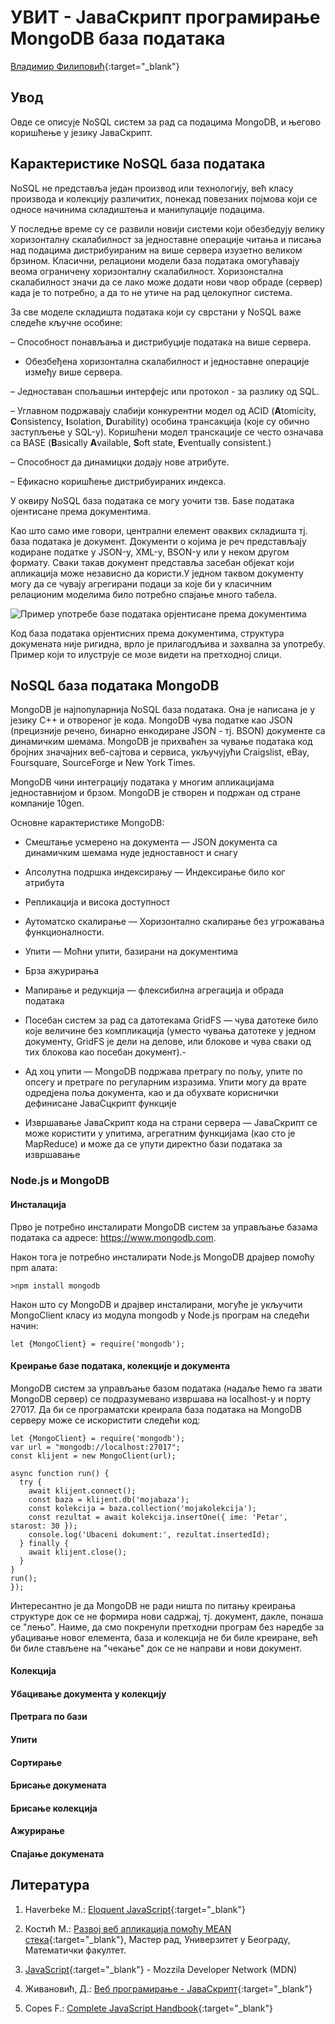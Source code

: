 
# УВИТ - ЈаваСкрипт програмирање MongoDB база података

[Владимир Филиповић](https://vladofilipovic.github.io/index-cy.html){:target="_blank"}

## Увод

Овде се описује NoSQL систем за рад са подацима MongoDB, и његово коришћење у језику ЈаваСкрипт.

## Карактеристике NoSQL база података

NoSQL не представља један производ или технологију, већ класу производа и колекцију различитих, понекад повезаних појмова који се односе начинима складиштења и манипулације подацима.

У последње време су се развили новији системи који обезбедују велику хоризонталну скалабилност за једноставне операције читања и писања над подацима дистрибуираним на више сервера изузетно великом брзином. Класични, релациони модели база података омогућавају веома ограничену хоризонталну скалабилност. Хоризонстална скалабилност значи да се лако може додати нови чвор обраде (сервер) када је то потребно, а да то не утиче на рад целокупног система.

За све моделе складишта података који су сврстани у NoSQL важе следеће кључне особине:

– Способност понављања и дистрибуције података на више сервера.

- Обезбеђена хоризонтална скалабилност и једноставне операције између више сервера.

– Једноставан спољашњи интерфејс или протокол - за разлику од SQL.

– Углавном подржавају слабији конкурентни модел од ACID (**A**tomicity, **C**onsistency, **I**solation, **D**urability) особина трансакција (које су обично заступљење у SQL-у). Коришћени модел транскације се често означава са BASE (**B**asically **A**vailable, **S**oft state, **E**ventually consistent.)

– Способност да динамицки додају нове атрибуте.

– Ефикасно коришћење дистрибуираних индекса.

У оквиру NoSQL база података се могу уочити тзв. Баѕе података ојентисане према документима.

Као што само име говори, централни елемент оваквих складишта тј. база података је документ. Документи о којима је реч представљају кодиране податке у JSON-у, XML-у, BSON-у или у неком другом формату. Сваки такав документ представља засебан објекат који апликација може независно да користи.У једном таквом документу могу да се чувају агрегирани подаци за које би у класичним релационим моделима било потребно спајање много табела.

![Пример употребе базе података орјентисане према документима](assets/images/document-oriented-database.png)

Код база података орјентисних према документима,
структура докумената није ригидна, врло је прилагодљива и захвална за употребу. Пример који то илуструје се мозе видети на претходној слици.

## NoSQL база података MongoDB

MongoDB је најпопуларнија NoSQL база података. Она је написана је у језику C++ и отвореног је кода. MongoDB чува податке као JSON (прецизније речено, бинарно енкодиране JSON - тј. BSON) документе са динамичким шемама. MongoDB је прихваћен за чување података код бројних значајних веб-сајтова и сервиса, укључујући  Craigslist, eBay, Foursquare, SourceForge и New York Times.

MongoDB чини интеграцију података у многим апликацијама једноставнијом и брзом. MongoDB је створен и подржан од стране компаније 10gen.

Основне карактеристике MongoDB:

- Смештање усмерено на документа — JSON документа са динамичким шемама нуде једноставност и снагу

- Апсолутна подршка индексирању — Индексирање било ког атрибута

- Репликација и висока доступност

- Аутоматско скалирање — Хоризонтално скалирање без угрожавања функционалности.

- Упити — Моћни упити, базирани на документима

- Брза ажурирања

- Мапирање и редукција — флексибилна агрегација и обрада података

- Посебан систем за рад са датотекама GridFS — чува датотеке било које величине без компликација (уместо чувања датотеке у једном документу, GridFS је дели на делове, или блокове и чува сваки од тих блокова као посебан документ).-

- Ад хоц упити — MongoDB подржава претрагу по пољу, упите по опсегу и претраге по регуларним изразима. Упити могу да врате одредјена поља документа, као и да обухвате кориснички дефинисане ЈаваСцкрипт функције

- Извршавање ЈаваСкрипт кода на страни сервера — ЈаваСкрипт се може користити у упитима, агрегатним функцијама (као сто је MapReduce) и може да се упути директно бази података за извршавање

### Node.js и MongoDB

#### Инсталација

Прво је потребно инсталирати MongoDB систем за управљање базама података са адресе: https://www.mongodb.com.

Након тога је потребно инсталирати Node.js MongoDB драјвер помоћу npm алата:

```
>npm install mongodb
```

Након што су MongoDB и драјвер инсталирани, могуће је укључити MongoClient класу из модула mongodb у Node.js програм на следећи начин:

```
let {MongoClient} = require('mongodb');
```

#### Креирање базе података, колекције и документа

MongoDB систем за управљање базом података (надаље ћемо га звати MongoDB сервер) се подразумевано извршава на localhost-у и порту 27017. 
Да би се програматски креирала база података на MongoDB серверу може се искористити следећи код:

```
let {MongoClient} = require('mongodb');
var url = "mongodb://localhost:27017";
const klijent = new MongoClient(url);

async function run() {
  try {
    await klijent.connect();
    const baza = klijent.db('mojabaza');
    const kolekcija = baza.collection('mojakolekcija');
    const rezultat = await kolekcija.insertOne({ ime: 'Petar', starost: 30 });
    console.log('Ubaceni dokument:', rezultat.insertedId);
  } finally {
    await klijent.close();
  }
}
run();
});
```

Интересантно је да MongoDB не ради ништа по питању креирања структуре док се не формира нови садржај, тј. документ, дакле, понаша се "лењо". Наиме, да смо покренули претходни програм без наредбе за убацивање новог елемента, база и колекција не би биле креиране, већ би биле стављене на "чекање" док се не направи и нови документ. 

#### Колекција

#### Убацивање документа у колекцију

#### Претрага по бази

#### Упити

#### Сортирање

#### Брисање докумената

#### Брисање колекција

#### Ажурирање

#### Спајање докумената



## Литература

1. Haverbeke M.: [Eloquent JavaScript](https://eloquentjavascript.net/){:target="_blank"}

2. Костић М.: [Развој веб апликација помоћу MEAN стека](http://www.racunarstvo.matf.bg.ac.rs/MasterRadovi/2017_06_18_Mirjana_Kostic/rad.pdf){:target="_blank"}, Мастер рад, Универзитет у Београду, Математички факултет.

3. [JavaScript](https://developer.mozilla.org/en-US/docs/Web/JavaScript){:target="_blank"} - Mozzila Developer Network (MDN)

4. Живановић, Д.: [Веб програмирање - ЈаваСкрипт](https://www.webprogramiranje.org/dogadjaji-u-javascript-u/){:target="_blank"}

5. Copes F.: [Complete JavaScript Handbook](https://medium.freecodecamp.org/the-complete-javascript-handbook-f26b2c71719c){:target="_blank"}
